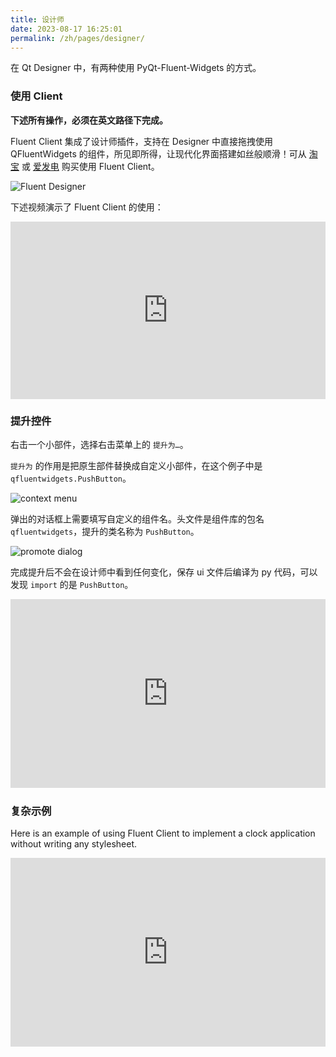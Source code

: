 ```yaml
---
title: 设计师
date: 2023-08-17 16:25:01
permalink: /zh/pages/designer/
---
```


在 Qt Designer 中，有两种使用 PyQt-Fluent-Widgets 的方式。


### 使用 Client

**下述所有操作，必须在英文路径下完成。**

Fluent Client 集成了设计师插件，支持在 Designer 中直接拖拽使用 QFluentWidgets 的组件，所见即所得，让现代化界面搭建如丝般顺滑！可从 [淘宝](https://item.taobao.com/item.htm?ft=t&id=767961666600) 或 [爱发电](https://afdian.net/item/62cc7298cd9411eeb14d52540025c377) 购买使用 Fluent Client。

![Fluent Designer](https://img.fastmirror.net/s/2024/02/18/65d22363d4a73.jpg)



下述视频演示了 Fluent Client 的使用：
<div style="position: relative; width:100%; padding-bottom: 56.25%; height: 0;">
    <iframe style="width: 100%; height: 100%; position: absolute; top: 0; left: 0" src="https://www.youtube.com/embed/7UCmcsOlhTk?si=gCyZNmtSOrWERG4P" title="YouTube video player" frameborder="0" allow="accelerometer; autoplay; clipboard-write; encrypted-media; gyroscope; picture-in-picture; web-share" allowfullscreen></iframe>
</div>


### 提升控件
右击一个小部件，选择右击菜单上的 `提升为…`。

`提升为` 的作用是把原生部件替换成自定义小部件，在这个例子中是 `qfluentwidgets.PushButton`。

![context menu](/img/designer/promote_context.jpg)

弹出的对话框上需要填写自定义的组件名。头文件是组件库的包名 `qfluentwidgets`，提升的类名称为 `PushButton`。

![promote dialog](/img/designer/promote_dialog.jpg)

完成提升后不会在设计师中看到任何变化，保存 ui 文件后编译为 py 代码，可以发现 `import` 的是 `PushButton`。

<div style="position: relative; padding: 30% 45%;">
    <iframe style="position: absolute; width: 100%; height: 100%; left: 0; top: 0;" src="https://player.bilibili.com/player.html?cid=1107159421&aid=655415814&page=1&as_wide=1&high_quality=1&danmaku=0&autoplay=0" frameborder="no" scrolling="no" allowfullscreen="true"></iframe>
</div>


### 复杂示例
Here is an example of using Fluent Client to implement a clock application without writing any stylesheet.

<div style="position: relative; padding: 30% 45%;">
    <iframe style="position: absolute; width: 100%; height: 100%; left: 0; top: 0;" src="https://player.bilibili.com/player.html?cid=1193201502&aid=530806716&page=1&as_wide=1&high_quality=1&danmaku=0&autoplay=0" frameborder="no" scrolling="no" allowfullscreen="true"></iframe>
</div>